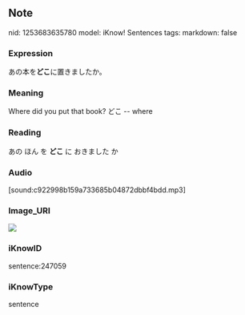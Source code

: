 ## Note
nid: 1253683635780
model: iKnow! Sentences
tags: 
markdown: false

### Expression
あの本を<b>どこ</b>に置きましたか。

### Meaning
Where did you put that book?
どこ -- where

### Reading
あの ほん を <b>どこ</b> に おきました か

### Audio
[sound:c922998b159a733685b04872dbbf4bdd.mp3]

### Image_URI
<img src="918f0a950c4f1f7ce43b60345c2a5cc9.jpg">

### iKnowID
sentence:247059

### iKnowType
sentence
